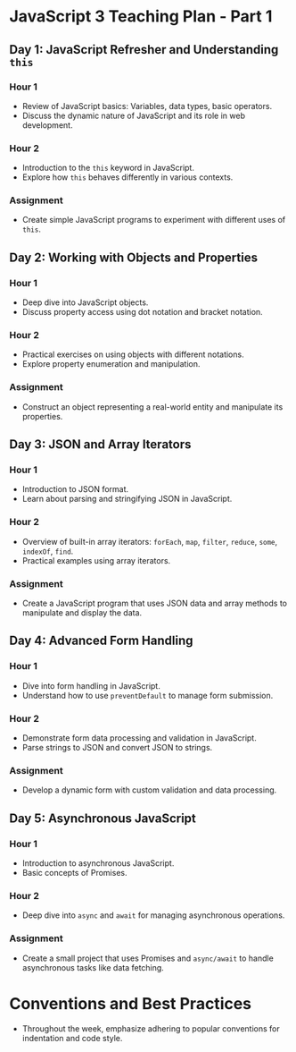 # JavaScript 3 Teaching Plan - Part 1

## Day 1: JavaScript Refresher and Understanding `this`

### Hour 1

- Review of JavaScript basics: Variables, data types, basic operators.
- Discuss the dynamic nature of JavaScript and its role in web development.

### Hour 2

- Introduction to the `this` keyword in JavaScript.
- Explore how `this` behaves differently in various contexts.

### Assignment

- Create simple JavaScript programs to experiment with different uses of `this`.

## Day 2: Working with Objects and Properties

### Hour 1

- Deep dive into JavaScript objects.
- Discuss property access using dot notation and bracket notation.

### Hour 2

- Practical exercises on using objects with different notations.
- Explore property enumeration and manipulation.

### Assignment

- Construct an object representing a real-world entity and manipulate its properties.

## Day 3: JSON and Array Iterators

### Hour 1

- Introduction to JSON format.
- Learn about parsing and stringifying JSON in JavaScript.

### Hour 2

- Overview of built-in array iterators: `forEach`, `map`, `filter`, `reduce`, `some`, `indexOf`, `find`.
- Practical examples using array iterators.

### Assignment

- Create a JavaScript program that uses JSON data and array methods to manipulate and display the data.

## Day 4: Advanced Form Handling

### Hour 1

- Dive into form handling in JavaScript.
- Understand how to use `preventDefault` to manage form submission.

### Hour 2

- Demonstrate form data processing and validation in JavaScript.
- Parse strings to JSON and convert JSON to strings.

### Assignment

- Develop a dynamic form with custom validation and data processing.

## Day 5: Asynchronous JavaScript

### Hour 1

- Introduction to asynchronous JavaScript.
- Basic concepts of Promises.

### Hour 2

- Deep dive into `async` and `await` for managing asynchronous operations.

### Assignment

- Create a small project that uses Promises and `async/await` to handle asynchronous tasks like data fetching.

# Conventions and Best Practices

- Throughout the week, emphasize adhering to popular conventions for indentation and code style.

